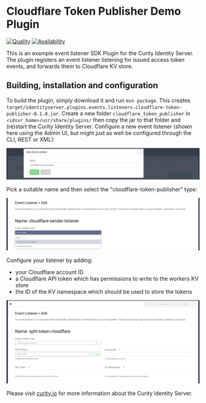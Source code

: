 # Cloudflare Token Publisher Demo Plugin

[![Quality](https://curity.io/assets/images/badges/cloudflare-token-publisher-quality.svg)](https://curity.io/resources/code-examples/status/)
[![Availability](https://curity.io/assets/images/badges/cloudflare-token-publisher-availability.svg)](https://curity.io/resources/code-examples/status/)

This is an example event listener SDK Plugin for the Curity Identity Server. The plugin registers an event listener 
listening for issued access token events, and forwards them to Cloudflare KV store.

## Building, installation and configuration

To build the plugin, simply download it and run `mvn package`. This creates `target/identityserver.plugins.events.listeners.cloudflare-token-publisher-0.1.0.jar`.
Create a new folder `cloudflare_token_publisher` in `<idsvr_home>/usr/share/plugins/` then copy the jar to that folder
and (re)start the Curity Identity Server. Configure a new event listener (shown here using the Admin UI, but might just
as well be configured through the CLI, REST or XML):

![Add new listener](docs/new_listener.png)

Pick a suitable name and then select the "cloudflare-token-publisher" type:

![Select type](docs/select_type.png)

Configure your listener by adding:

- your Cloudflare account ID
- a Cloudflare API token which has permissions to write to the workers KV store
- the ID of the KV namespace which should be used to store the tokens

![Configure the listener](docs/configure_listener.png)

Please visit [curity.io](https://curity.io/) for more information about the Curity Identity Server.
